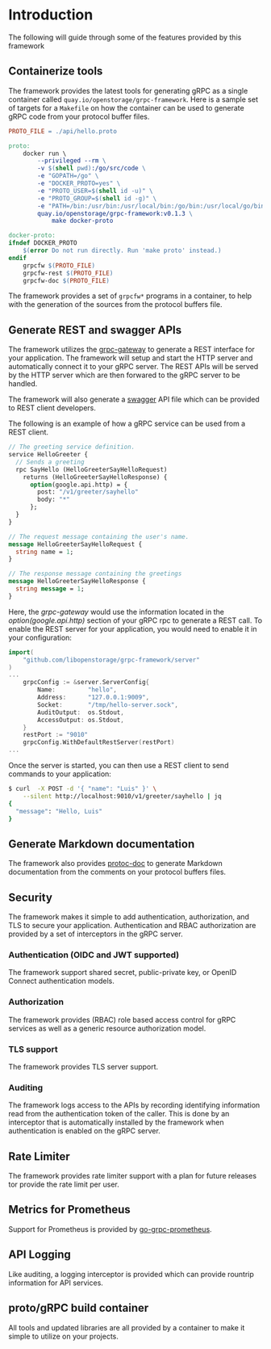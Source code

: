 # Introduction

The following will guide through some of the features provided
by this framework

## Containerize tools
The framework provides the latest tools for generating gRPC as a single
container called `quay.io/openstorage/grpc-framework`. Here is a
sample set of targets for a `Makefile` on how the container can be
used to generate gRPC code from your protocol buffer files.

```Makefile
PROTO_FILE = ./api/hello.proto

proto:
	docker run \
		--privileged --rm \
		-v $(shell pwd):/go/src/code \
		-e "GOPATH=/go" \
		-e "DOCKER_PROTO=yes" \
		-e "PROTO_USER=$(shell id -u)" \
		-e "PROTO_GROUP=$(shell id -g)" \
		-e "PATH=/bin:/usr/bin:/usr/local/bin:/go/bin:/usr/local/go/bin" \
		quay.io/openstorage/grpc-framework:v0.1.3 \
			make docker-proto

docker-proto:
ifndef DOCKER_PROTO
	$(error Do not run directly. Run 'make proto' instead.)
endif
	grpcfw $(PROTO_FILE)
	grpcfw-rest $(PROTO_FILE)
	grpcfw-doc $(PROTO_FILE)
```

The framework provides a set of `grpcfw*` programs in a container,
to help with the generation of the sources from the protocol buffers file.

## Generate REST and swagger APIs
The framework utilizes the [grpc-gateway] to generate a REST interface
for your application. The framework will setup and start the HTTP server
and automatically connect it to your gRPC server. The REST APIs will be
served by the HTTP server which are then forwared to the gRPC server
to be handled.

The framework will also generate a [swagger] API file which can be
provided to REST client developers.

[grpc-gateway]: https://grpc-ecosystem.github.io/grpc-gateway/
[swagger]: https://swagger.io/

The following is an example of how a gRPC service can be used from a REST
client.

```proto
// The greeting service definition.
service HelloGreeter {
  // Sends a greeting
  rpc SayHello (HelloGreeterSayHelloRequest)
    returns (HelloGreeterSayHelloResponse) {
      option(google.api.http) = {
        post: "/v1/greeter/sayhello"
        body: "*"
      };
  }
}

// The request message containing the user's name.
message HelloGreeterSayHelloRequest {
  string name = 1;
}

// The response message containing the greetings
message HelloGreeterSayHelloResponse {
  string message = 1;
}
```

Here, the _grpc-gateway_ would use the information located in the _option(google.api.http)_
section of your gRPC rpc to generate a REST call. To enable the REST server
for your application, you would need to enable it in your configuration:

```go
import(
	"github.com/libopenstorage/grpc-framework/server"
)
...
	grpcConfig := &server.ServerConfig{
		Name:         "hello",
		Address:      "127.0.0.1:9009",
		Socket:       "/tmp/hello-server.sock",
		AuditOutput:  os.Stdout,
		AccessOutput: os.Stdout,
	}
    restPort := "9010"
	grpcConfig.WithDefaultRestServer(restPort)
...
```

Once the server is started, you can then use a REST client to send commands
to your application:

```bash
$ curl  -X POST -d '{ "name": "Luis" }' \
    --silent http://localhost:9010/v1/greeter/sayhello | jq
{
  "message": "Hello, Luis"
}
```

## Generate Markdown documentation
The framework also provides [protoc-doc] to generate Markdown documentation from
the comments on your protocol buffers files.

## Security
The framework makes it simple to add authentication, authorization, and TLS
to secure your application. Authentication and RBAC authorization are provided
by a set of interceptors in the gRPC server.

### Authentication (OIDC and JWT supported)
The framework support shared secret, public-private key, or OpenID Connect
authentication models.

### Authorization
The framework provides (RBAC) role based access control for gRPC services as
well as a generic resource authorization model.

### TLS support
The framework provides TLS server support.

### Auditing
The framework logs access to the APIs by recording identifying information read
from the authentication token of the caller. This is done by an interceptor
that is automatically installed by the framework when authentication
is enabled on the gRPC server.

## Rate Limiter
The framework provides rate limiter support with a plan for future releases
tor provide the rate limit per user.

## Metrics for Prometheus
Support for Prometheus is provided by [go-grpc-prometheus].

## API Logging
Like auditing, a logging interceptor is provided which can provide rountrip
information for API services.

## proto/gRPC build container
All tools and updated libraries are all provided by a container to make it
simple to utilize on your projects.

[protoc-doc]: https://github.com/pseudomuto/protoc-gen-doc
[go-grpc-prometheus]: https://github.com/grpc-ecosystem/go-grpc-prometheus

